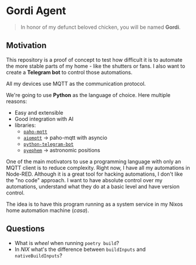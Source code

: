 # Gordi Agent

> In honor of my defunct beloved chicken, you will be named **Gordi**.

## Motivation

This repository is a proof of concept to test how difficult it is to automate the more stable parts of my home - like the shutters or fans.
I also want to create a **Telegram bot** to control those automations.

All my devices use MQTT as the communication protocol.

We're going to use **Python** as the language of choice. Here multiple reasons:

  - Easy and extensible
  - Good integration with AI
  - libraries: 
    - [`paho-mqtt`](https://pypi.org/project/paho-mqtt/)
    - [`aiomqtt`](https://github.com/empicano/aiomqtt) -> paho-mqtt with asyncio
    - [`python-telegram-bot`](https://python-telegram-bot.org/)
    - [`pyephem`](https://rhodesmill.org/pyephem/rise-set.html) -> astronomic positions

One of the main motivators to use a programming language with only an MQTT client is to reduce complexity. 
Right now, I have all my automations in Node-RED. 
Although it is a great tool for hacking automations, I don't like the "no code" approach. 
I want to have absolute control over my automations, understand what they do at a basic level and have version control.

The idea is to have this program running as a system service in my Nixos home automation machine (*casa*).

## Questions

- What is *wheel* when running `poetry build`?
- In *NIX* what's the difference between `buildInputs` and `nativeBuildInputs`?
